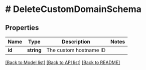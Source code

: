 # # DeleteCustomDomainSchema

## Properties

Name | Type | Description | Notes
------------ | ------------- | ------------- | -------------
**id** | **string** | The custom hostname ID |

[[Back to Model list]](../../README.md#models) [[Back to API list]](../../README.md#endpoints) [[Back to README]](../../README.md)
